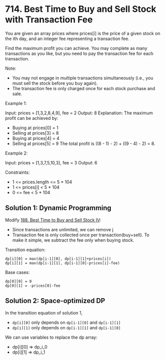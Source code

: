 # 714. Best Time to Buy and Sell Stock with Transaction Fee
You are given an array prices where prices[i] is the price of a given stock on the ith day, and an integer fee representing a transaction fee.

Find the maximum profit you can achieve. You may complete as many transactions as you like, but you need to pay the transaction fee for each transaction.

Note:

* You may not engage in multiple transactions simultaneously (i.e., you must sell the stock before you buy again).
* The transaction fee is only charged once for each stock purchase and sale.

Example 1:

Input: prices = [1,3,2,8,4,9], fee = 2
Output: 8
Explanation: The maximum profit can be achieved by:
- Buying at prices[0] = 1
- Selling at prices[3] = 8
- Buying at prices[4] = 4
- Selling at prices[5] = 9
The total profit is ((8 - 1) - 2) + ((9 - 4) - 2) = 8.

Example 2:

Input: prices = [1,3,7,5,10,3], fee = 3
Output: 6

Constraints:

* 1 <= prices.length <= 5 * 104
* 1 <= prices[i] < 5 * 104
* 0 <= fee < 5 * 104

## Solution 1: Dynamic Programming
Modify [188. Best Time to Buy and Sell Stock IV](../0188-BestTimeToBuyAndSellStockIV/README.md):

* Since transactions are unlimited, we can remove j
* Transaction fee is only collected once per transaction(buy+sell). To make it simple, we subtract the fee only when buying stock.

Transition equation:

    dp[i][0] = max(dp[i-1][0], dp[i-1][1]+prices[i])
    dp[i][1] = max(dp[i-1][1], dp[i-1][0]-prices[i]-fee)

Base cases:

    dp[0][0] = 0
    dp[0][1] = -prices[0]-fee

## Solution 2: Space-optimized DP
In the transition equation of solution 1,

* `dp[i][0]` only depends on `dp[i-1][0]` and `dp[i-1][1]`
* `dp[i][1]` only depends on `dp[i-1][1]` and `dp[i-1][0]`

We can use variables to replace the dp array:

* dp[i][0] => dp_i_0
* dp[i][1] => dp_i_1

